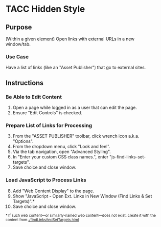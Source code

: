 # TACC Hidden Style

## Purpose

(Within a given element) Open links with external URLs in a new window/tab.

### Use Case

Have a list of links (like an "Asset Publisher") that go to external sites.

## Instructions

### Be Able to Edit Content

1. Open a page while logged in as a user that can edit the page.
2. Ensure "Edit Controls" is checked.

### Prepare List of Links for Processing

3. From the "ASSET PUBLISHER" toolbar, click wrench icon a.k.a. "Options".
4. From the dropdown menu, click "Look and feel".
5. Via the tab navigation, open "Advanced Styling".
6. In "Enter your custom CSS class names.", enter "js-find-links-set-targets".
7. Save choice and close window.

### Load JavaScript to Process Links

8. Add "Web Content Display" to the page.
9. Show "JavaScript - Open Ext. Links in New Window (Find Links & Set Targets)".\*
10. Save choice and close window.

<sub>\* If such web content—or similarly-named web content—does not exist, create it with the content from [./findLinksAndSetTargets.html][script]</sub>

[script]: https://github.com/TACC/tacc-web-content/blob/3346072/web-content/_scripts/findLinksAndSetTargets.html
